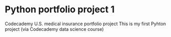 # Python portfolio project 1
Codecademy U.S. medical insurance portfolio project
This is my first Pyhton project (via Codecademy data science course)
